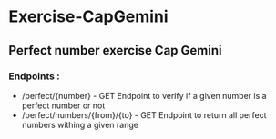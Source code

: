 # Exercise-CapGemini
## Perfect number exercise Cap Gemini
### Endpoints : 
- /perfect/{number} - GET
Endpoint to verify if a given number is a perfect number or not
- /perfect/numbers/{from}/{to} - GET
Endpoint to return all perfect numbers withing a given range
